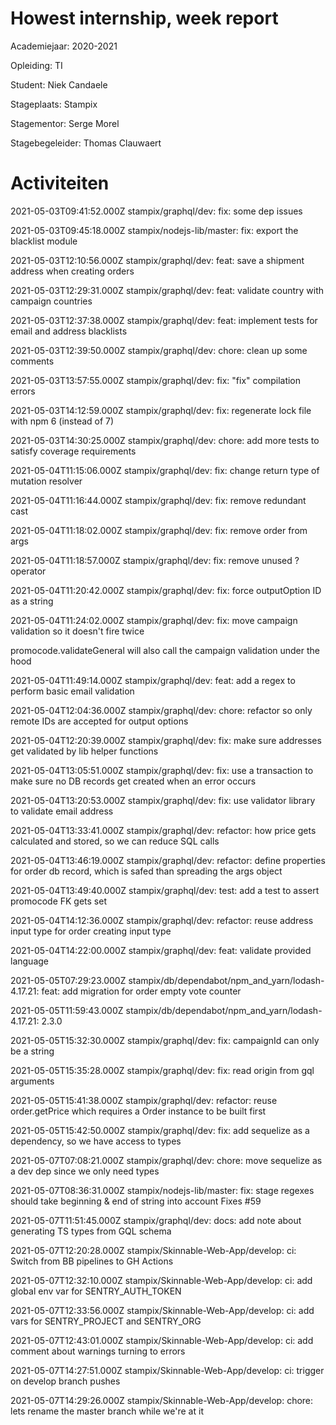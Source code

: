 # Howest internship, week report

Academiejaar: 2020-2021

Opleiding: TI

Student: Niek Candaele

Stageplaats: Stampix

Stagementor: Serge Morel

Stagebegeleider: Thomas Clauwaert

# Activiteiten


2021-05-03T09:41:52.000Z stampix/graphql/dev: fix: some dep issues


2021-05-03T09:45:18.000Z stampix/nodejs-lib/master: fix: export the blacklist module


2021-05-03T12:10:56.000Z stampix/graphql/dev: feat: save a shipment address when creating orders


2021-05-03T12:29:31.000Z stampix/graphql/dev: feat: validate country with campaign countries


2021-05-03T12:37:38.000Z stampix/graphql/dev: feat: implement tests for email and address blacklists


2021-05-03T12:39:50.000Z stampix/graphql/dev: chore: clean up some comments


2021-05-03T13:57:55.000Z stampix/graphql/dev: fix: &quot;fix&quot; compilation errors


2021-05-03T14:12:59.000Z stampix/graphql/dev: fix: regenerate lock file with npm 6 (instead of 7)


2021-05-03T14:30:25.000Z stampix/graphql/dev: chore: add more tests to satisfy coverage requirements


2021-05-04T11:15:06.000Z stampix/graphql/dev: fix: change return type of mutation resolver


2021-05-04T11:16:44.000Z stampix/graphql/dev: fix: remove redundant cast


2021-05-04T11:18:02.000Z stampix/graphql/dev: fix: remove order from args


2021-05-04T11:18:57.000Z stampix/graphql/dev: fix: remove unused ? operator


2021-05-04T11:20:42.000Z stampix/graphql/dev: fix: force outputOption ID as a string


2021-05-04T11:24:02.000Z stampix/graphql/dev: fix: move campaign validation so it doesn&#x27;t fire twice

promocode.validateGeneral will also call the campaign validation under the hood


2021-05-04T11:49:14.000Z stampix/graphql/dev: feat: add a regex to perform basic email validation


2021-05-04T12:04:36.000Z stampix/graphql/dev: chore: refactor so only remote IDs are accepted for output options


2021-05-04T12:20:39.000Z stampix/graphql/dev: fix: make sure addresses get validated by lib helper functions


2021-05-04T13:05:51.000Z stampix/graphql/dev: fix: use a transaction to make sure no DB records get created when an error occurs


2021-05-04T13:20:53.000Z stampix/graphql/dev: fix: use validator library to validate email address


2021-05-04T13:33:41.000Z stampix/graphql/dev: refactor: how price gets calculated and stored, so we can reduce SQL calls


2021-05-04T13:46:19.000Z stampix/graphql/dev: refactor: define properties for order db record, which is safed than spreading the args object


2021-05-04T13:49:40.000Z stampix/graphql/dev: test: add a test to assert promocode FK gets set


2021-05-04T14:12:36.000Z stampix/graphql/dev: refactor: reuse address input type for order creating input type


2021-05-04T14:22:00.000Z stampix/graphql/dev: feat: validate provided language


2021-05-05T07:29:23.000Z stampix/db/dependabot/npm_and_yarn/lodash-4.17.21: feat: add migration for order empty vote counter


2021-05-05T11:59:43.000Z stampix/db/dependabot/npm_and_yarn/lodash-4.17.21: 2.3.0


2021-05-05T15:32:30.000Z stampix/graphql/dev: fix: campaignId can only be a string


2021-05-05T15:35:28.000Z stampix/graphql/dev: fix: read origin from gql arguments


2021-05-05T15:41:38.000Z stampix/graphql/dev: refactor: reuse order.getPrice which requires a Order instance to be built first


2021-05-05T15:42:50.000Z stampix/graphql/dev: fix: add sequelize as a dependency, so we have access to types


2021-05-07T07:08:21.000Z stampix/graphql/dev: chore: move sequelize as a dev dep since we only need types


2021-05-07T08:36:31.000Z stampix/nodejs-lib/master: fix: stage regexes should take beginning &amp; end of string into account
Fixes #59


2021-05-07T11:51:45.000Z stampix/graphql/dev: docs: add note about generating TS types from GQL schema


2021-05-07T12:20:28.000Z stampix/Skinnable-Web-App/develop: ci: Switch from BB pipelines to GH Actions


2021-05-07T12:32:10.000Z stampix/Skinnable-Web-App/develop: ci: add global env var for SENTRY_AUTH_TOKEN


2021-05-07T12:33:56.000Z stampix/Skinnable-Web-App/develop: ci: add vars for SENTRY_PROJECT and SENTRY_ORG


2021-05-07T12:43:01.000Z stampix/Skinnable-Web-App/develop: ci: add comment about warnings turning to errors


2021-05-07T14:27:51.000Z stampix/Skinnable-Web-App/develop: ci: trigger on develop branch pushes


2021-05-07T14:29:26.000Z stampix/Skinnable-Web-App/develop: chore: lets rename the master branch while we&#x27;re at it

